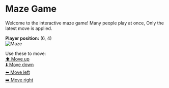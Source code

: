# Maze Game  
Welcome to the interactive maze game! Many people play at once, Only the latest move is applied.

**Player position:** (6, 4)  
![Maze](https://github-maze-game.vercel.app/images/pos_6_4.png?t=1760702118270)

Use these to move:  
[⬆️ Move up](https://github-maze-game.vercel.app/move/6_4_w)  
[⬇️ Move down](https://github-maze-game.vercel.app/move/6_4_s)  
[⬅️ Move left](https://github-maze-game.vercel.app/move/6_4_a)  
[➡️ Move right](https://github-maze-game.vercel.app/move/6_4_d)
